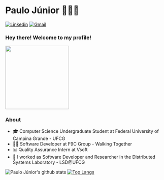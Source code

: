 # Paulo Júnior 👨‍💻🔥

[![Linkedin](https://img.shields.io/badge/LinkedIn-blue?style=for-the-badge&logo=Linkedin)](https://www.linkedin.com/in/paulo-juniore/)
[![Gmail](https://img.shields.io/badge/-Gmail-c14438?style=for-the-badge&logo=Gmail&logoColor=white&link=mailto:paulo.junior@ccc.ufcg.edu.br)](mailto:paulo.junior@ccc.ufcg.edu.br)

### Hey there! Welcome to my profile!

<img style="margin: 0 auto" src="https://media1.giphy.com/media/Wsju5zAb5kcOfxJV9i/giphy.gif?cid=5a38a5a2wowhz3x11oxrnce794dmbasj7xr5qy6c506mr5yr&rid=giphy.gif" height="200">

### About

- 🎓 Computer Science Undergraduate Student at Federal University of Campina Grande - UFCG
- 👨‍💻 Software Developer at F9C Group - Walking Together
- 📊 Quality Assurance Intern at Vsoft 
- 🔭 I worked as Software Developer and Researcher in the Distributed Systems Laboratory - LSD@UFCG

![Paulo Júnior's github stats](https://github-readme-stats.vercel.app/api?username=paulojuniore&show_icons=true&count_private=true)
[![Top Langs](https://github-readme-stats.vercel.app/api/top-langs/?username=paulojuniore&layout=compact&exclude_repo=MachineLearningStudies)](https://github.com/anuraghazra/github-readme-stats)
